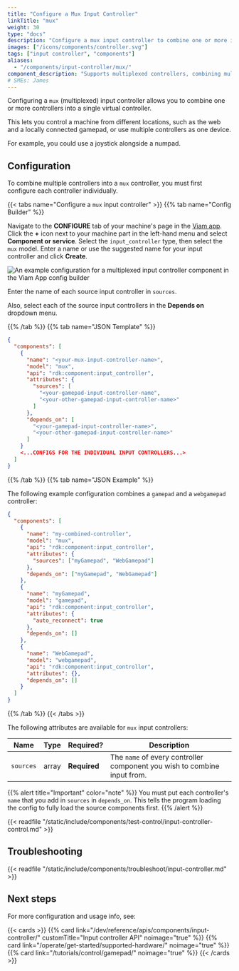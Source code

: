 ```yaml
---
title: "Configure a Mux Input Controller"
linkTitle: "mux"
weight: 30
type: "docs"
description: "Configure a mux input controller to combine one or more input controllers."
images: ["/icons/components/controller.svg"]
tags: ["input controller", "components"]
aliases:
  - "/components/input-controller/mux/"
component_description: "Supports multiplexed controllers, combining multiple sources of input."
# SMEs: James
---
```


Configuring a `mux` (multiplexed) input controller allows you to combine one or more controllers into a single virtual controller.

This lets you control a machine from different locations, such as the web and a locally connected gamepad, or use multiple controllers as one device.

For example, you could use a joystick alongside a numpad.

## Configuration

To combine multiple controllers into a `mux` controller, you must first configure each controller individually.

{{< tabs name="Configure a `mux` input controller" >}}
{{% tab name="Config Builder" %}}

Navigate to the **CONFIGURE** tab of your machine's page in the [Viam app](https://app.viam.com).
Click the **+** icon next to your machine part in the left-hand menu and select **Component or service**.
Select the `input_controller` type, then select the `mux` model.
Enter a name or use the suggested name for your input controller and click **Create**.

![An example configuration for a multiplexed input controller component in the Viam App config builder](/components/input-controller/mux-input-controller-ui-config.png)

Enter the name of each source input controller in `sources`.

Also, select each of the source input controllers in the **Depends on** dropdown menu.

{{% /tab %}}
{{% tab name="JSON Template" %}}

```json {class="line-numbers linkable-line-numbers"}
{
  "components": [
    {
      "name": "<your-mux-input-controller-name>",
      "model": "mux",
      "api": "rdk:component:input_controller",
      "attributes": {
        "sources": [
          "<your-gamepad-input-controller-name",
          "<your-other-gamepad-input-controller-name>"
        ]
      },
      "depends_on": [
        "<your-gamepad-input-controller-name>",
        "<your-other-gamepad-input-controller-name>"
      ]
    }
    <...CONFIGS FOR THE INDIVIDUAL INPUT CONTROLLERS...>
  ]
}
```

{{% /tab %}}
{{% tab name="JSON Example" %}}

The following example configuration combines a `gamepad` and a `webgamepad` controller:

```json {class="line-numbers linkable-line-numbers"}
{
  "components": [
    {
      "name": "my-combined-controller",
      "model": "mux",
      "api": "rdk:component:input_controller",
      "attributes": {
        "sources": ["myGamepad", "WebGamepad"]
      },
      "depends_on": ["myGamepad", "WebGamepad"]
    },
    {
      "name": "myGamepad",
      "model": "gamepad",
      "api": "rdk:component:input_controller",
      "attributes": {
        "auto_reconnect": true
      },
      "depends_on": []
    },
    {
      "name": "WebGamepad",
      "model": "webgamepad",
      "api": "rdk:component:input_controller",
      "attributes": {},
      "depends_on": []
    }
  ]
}
```

{{% /tab %}}
{{< /tabs >}}

The following attributes are available for `mux` input controllers:

<!-- prettier-ignore -->
| Name | Type | Required? | Description |
| ---- | ---- | --------- | ----------- |
| `sources` | array | **Required** | The `name` of every controller component you wish to combine input from. |

{{% alert title="Important" color="note" %}}
You must put each controller's `name` that you add in `sources` in `depends_on`.
This tells the program loading the config to fully load the source components first.
{{% /alert %}}

{{< readfile "/static/include/components/test-control/input-controller-control.md" >}}

## Troubleshooting

{{< readfile "/static/include/components/troubleshoot/input-controller.md" >}}

## Next steps

For more configuration and usage info, see:

{{< cards >}}
{{% card link="/dev/reference/apis/components/input-controller/" customTitle="Input controller API" noimage="true" %}}
{{% card link="/operate/get-started/supported-hardware/" noimage="true" %}}
{{% card link="/tutorials/control/gamepad/" noimage="true" %}}
{{< /cards >}}
